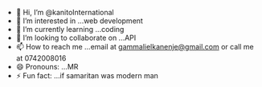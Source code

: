 - 👋 Hi, I’m @kanitoInternational
- 👀 I’m interested in ...web development
- 🌱 I’m currently learning ...coding
- 💞️ I’m looking to collaborate on ...API
- 📫 How to reach me ...email at gammalielkanenje@gmail.com or call me at 0742008016
- 😄 Pronouns: ...MR
- ⚡ Fun fact: ...if samaritan was modern man

<!---
kanitoInternational/kanitoInternational is a ✨ special ✨ repository because its `README.md` (this file) appears on your GitHub profile.
You can click the Preview link to take a look at your changes.
--->
